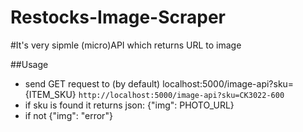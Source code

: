 # Restocks-Image-Scraper


#It's very sipmle (micro)API which returns URL to image

##Usage
- send GET request to (by default) localhost:5000/image-api?sku={ITEM_SKU}
`http://localhost:5000/image-api?sku=CK3022-600`
- if sku is found it returns json: {"img": PHOTO_URL}
- if not {"img": "error"}